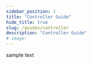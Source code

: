```yaml
---
sidebar_position: 1
title: "Controller Guide"
hide_title: true
slug: /guides/controller
description: "Controller Guide"
# image:
---
```


sample text